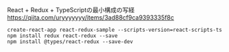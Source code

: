 React + Redux + TypeScriptの最小構成の写経
https://qiita.com/uryyyyyyy/items/3ad88cf9ca9393335f8c

```
create-react-app react-redux-sample --scripts-version=react-scripts-ts
npm install redux react-redux --save
npm install @types/react-redux --save-dev
```

